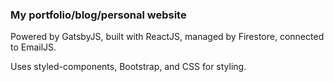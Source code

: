 ### My portfolio/blog/personal website

Powered by GatsbyJS, built with ReactJS, managed by Firestore, connected to EmailJS.

Uses styled-components, Bootstrap, and CSS for styling.